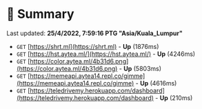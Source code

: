# 📖 Summary
Last updated: **25/4/2022, 7:59:16 PTG "Asia/Kuala_Lumpur"**

- `GET` [https://shrt.ml](https://shrt.ml) - **Up** (1876ms)
- `GET` [https://hst.aytea.ml/](https://hst.aytea.ml/) - **Up** (4246ms)
- `GET` [https://color.aytea.ml/4b31d6.png](https://color.aytea.ml/4b31d6.png) - **Up** (5803ms)
- `GET` [https://memeapi.aytea14.repl.co/gimme](https://memeapi.aytea14.repl.co/gimme) - **Up** (4616ms)
- `GET` [https://teledrivemy.herokuapp.com/dashboard](https://teledrivemy.herokuapp.com/dashboard) - **Up** (210ms)

